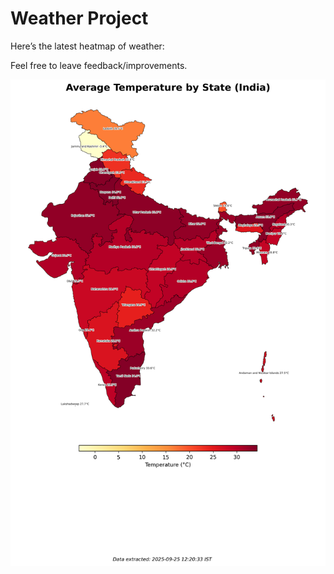 # Weather Project

Here’s the latest heatmap of weather:

Feel free to leave feedback/improvements.

![India Heatmap](docs/assets/india_heatmap.png?v=D4E63B)
